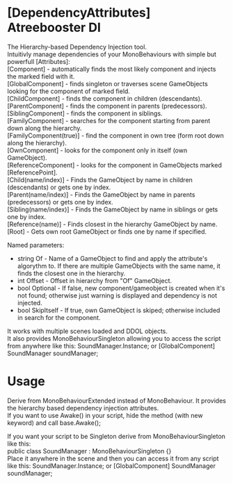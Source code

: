 # [DependencyAttributes] Atreebooster DI
The Hierarchy-based Dependency Injection tool.  
Intuitivly manage dependencies of your MonoBehaviours with simple but powerfull [Attributes]:  
[Component] - automatically finds the most likely component and injects the marked field with it.  
[GlobalComponent] - finds singleton or traverses scene GameObjects looking for the component of marked field.  
[ChildComponent] - finds the component in children (descendants).  
[ParentComponent] - finds the component in parents (predecessors).  
[SiblingComponent] - finds the component in siblings.  
[FamilyComponent] - searches for the component starting from parent down along the hierarchy.  
[FamilyComponent(true)] - find the component in own tree (form root down along the hierarchy).  
[OwnComponent] - looks for the component only in itself (own GameObject).  
[ReferenceComponent] - looks for the component in GameObjects marked [ReferencePoint].  
[Child(name/index)] - Finds the GameObject by name in children (descendants) or gets one by index.  
[Parent(name/index)] - Finds the GameObject by name in parents (predecessors) or gets one by index.  
[Sibling(name/index)] - Finds the GameObject by name in siblings or gets one by index.  
[Reference(name)] - Finds closest in the hierarchy GameObject by name.  
[Root] - Gets own root GameObject or finds one by name if specified.  
  
Named parameters:  
 - string Of - Name of a GameObject to find and apply the attribute's algorythm to. If there are multiple GameObjects with the same name, it finds the closest one in the hierarchy.  
 - int Offset - Offset in hierarchy from "Of" GameObject.  
 - bool Optional - If false, new component/gameobject is created when it's not found; otherwise just warning is displayed and dependency is not injected.  
 - bool SkipItself - If true, own GameObject is skiped; otherwise included in search for the component.  
  
It works with multiple scenes loaded and DDOL objects.  
It also provides MonoBehaviourSingleton allowing you to access the script from anywhere like this: SoundManager.Instance; or [GlobalComponent] SoundManager soundManager;  
  
# Usage
Derive from MonoBehaviourExtended instead of MonoBehaviour. It provides the hierarchy based dependency injection attributes.  
If you want to use Awake() in your script, hide the method (with new keyword) and call base.Awake();  
  
If you want your script to be Singleton derive from MonoBehaviourSingleton<T> like this:  
public class SoundManager : MonoBehaviourSingleton<SoundManager> {}  
Place it anywhere in the scene and then you can access it from any script like this: SoundManager.Instance; or [GlobalComponent] SoundManager soundManager;  
